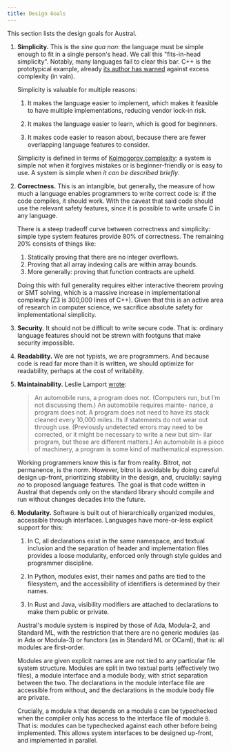 ```yaml
---
title: Design Goals
---
```


This section lists the design goals for Austral.

1. **Simplicity.** This is the _sine qua non_: the language must be simple
   enough to fit in a single person's head. We call this "fits-in-head
   simplicity". Notably, many languages fail to clear this bar. C++ is the
   prototypical example, already [its author has warned][vasa] against excess
   complexity (in vain).

   Simplicity is valuable for multiple reasons:

   1. It makes the language easier to implement, which makes it feasible to have
      multiple implementations, reducing vendor lock-in risk.

   2. It makes the language easier to learn, which is good for beginners.

   3. It makes code easier to reason about, because there are fewer overlapping
      language features to consider.

   Simplicity is defined in terms of [Kolmogorov complexity][compl]: a system is
   simple not when it forgives mistakes or is beginner-friendly or is easy to
   use. A system is simple when _it can be described briefly_.

2. **Correctness.** This is an intangible, but generally, the measure of how
   much a language enables programmers to write correct code is: if the code
   compiles, it should work. With the caveat that said code should use the
   relevant safety features, since it is possible to write unsafe C in any
   language.

   There is a steep tradeoff curve between correctness and simplicity: simple
   type system features provide 80% of correctness. The remaining 20% consists of things like:

   1. Statically proving that there are no integer overflows.
   2. Proving that all array indexing calls are within array bounds.
   3. More generally: proving that function contracts are upheld.

   Doing this with full generality requires either interactive theorem proving
   or SMT solving, which is a massive increase in implementational complexity
   (Z3 is 300,000 lines of C++). Given that this is an active area of research
   in computer science, we sacrifice absolute safety for implementational
   simplicity.

3. **Security.** It should not be difficult to write secure code. That is:
   ordinary language features should not be strewn with footguns that make
   security impossible.

4. **Readability.** We are not typists, we are programmers. And because code is
   read far more than it is written, we should optimize for readability, perhaps
   at the cost of writability.

5. **Maintainability.** Leslie Lamport [wrote][lamport]:

   >An automobile runs, a program does not. (Computers run, but I’m not
   >discussing them.) An automobile requires mainte- nance, a program does
   >not. A program does not need to have its stack cleaned every 10,000
   >miles. Its if statements do not wear out through use. (Previously undetected
   >errors may need to be corrected, or it might be necessary to write a new but
   >sim- ilar program, but those are different matters.) An automobile is a
   >piece of machinery, a program is some kind of mathematical expression.

   Working programmers know this is far from reality. Bitrot, not permanence, is
   the norm. However, bitrot is avoidable by doing careful design up-front,
   prioritizing stability in the design, and, crucially: saying _no_ to proposed
   language features. The goal is that code written in Austral that depends only
   on the standard library should compile and run without changes decades into
   the future.

6. **Modularity.** Software is built out of hierarchically organized modules,
   accessible through interfaces. Languages have more-or-less explicit support
   for this:

   1. In C, all declarations exist in the same namespace, and textual inclusion
      and the separation of header and implementation files provides a loose
      modularity, enforced only through style guides and programmer discipline.

   2. In Python, modules exist, their names and paths are tied to the
      filesystem, and the accessibility of identifiers is determined by their
      names.

   3. In Rust and Java, visibility modifiers are attached to declarations to
      make them public or private.

   Austral's module system is inspired by those of Ada, Modula-2, and Standard
   ML, with the restriction that there are no generic modules (as in Ada or
   Modula-3) or functors (as in Standard ML or OCaml), that is: all modules are
   first-order.

   Modules are given explicit names are are not tied to any particular file
   system structure. Modules are split in two textual parts (effectively two
   files), a module interface and a module body, with strict separation between
   the two. The declarations in the module interface file are accessible from
   without, and the declarations in the module body file are private.

   Crucially, a module `A` that depends on a module `B` can be typechecked when
   the compiler only has access to the interface file of module `B`. That is:
   modules can be typechecked against each other before being implemented. This
   allows system interfaces to be designed up-front, and implemented in
   parallel.

[vasa]: https://www.stroustrup.com/P0977-remember-the-vasa.pdf
[lamport]: https://lamport.azurewebsites.net/pubs/future-of-computing.pdf
[compl]: https://en.wikipedia.org/wiki/Kolmogorov_complexity
